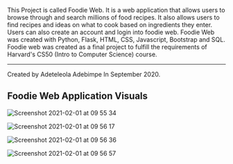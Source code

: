 This Project is called Foodie Web.
It is a web application that allows users to browse through and search millions of food recipes.
It also allows users to find recipes and ideas on what to cook based on ingredients they enter.
Users can also create an account and login into foodie web.
Foodie Web was created with Python, Flask, HTML, CSS, Javascript, Bootstrap and SQL.
Foodie web was created as a final project to fulfill the requirements of Harvard's CS50 (Intro to Computer Science) course.

--------------------------
Created by Adeteleola Adebimpe In September 2020.

## Foodie Web Application Visuals
![Screenshot 2021-02-01 at 09 55 34](https://user-images.githubusercontent.com/30656676/106446420-8717af80-6480-11eb-90d1-fac68fd38200.png)

![Screenshot 2021-02-01 at 09 56 17](https://user-images.githubusercontent.com/30656676/106446451-93037180-6480-11eb-81ba-4edb32532577.png)

![Screenshot 2021-02-01 at 09 56 36](https://user-images.githubusercontent.com/30656676/106446484-9991e900-6480-11eb-9de2-a1745f12936a.png)

![Screenshot 2021-02-01 at 09 56 57](https://user-images.githubusercontent.com/30656676/106446495-9d257000-6480-11eb-8d9c-2f3565223999.png)

